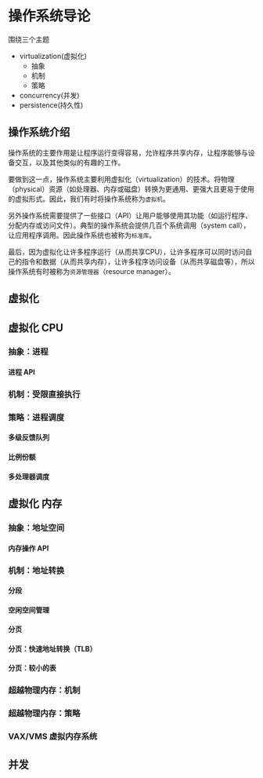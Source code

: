 # 操作系统导论

围绕三个主题

- virtualization(虚拟化)
    - 抽象
    - 机制
    - 策略
- concurrency(并发)
- persistence(持久性)

## 操作系统介绍

操作系统的主要作用是让程序运行变得容易，允许程序共享内存，让程序能够与设备交互，以及其他类似的有趣的工作。

要做到这一点，操作系统主要利用虚拟化（virtualization）的技术。将物理（physical）资源（如处理器、内存或磁盘）转换为更通用、更强大且更易于使用的虚拟形式。因此，我们有时将操作系统称为`虚拟机`。

另外操作系统需要提供了一些接口（API）让用户能够使用其功能（如运行程序、分配内存或访问文件）。典型的操作系统会提供几百个系统调用（system call），让应用程序调用。因此操作系统也被称为`标准库`。

最后，因为虚拟化让许多程序运行（从而共享CPU），让许多程序可以同时访问自己的指令和数据（从而共享内存），让许多程序访问设备（从而共享磁盘等），所以操作系统有时被称为`资源管理器`（resource manager）。

## 虚拟化

## 虚拟化 CPU

### 抽象：进程

#### 进程 API

### 机制：受限直接执行

### 策略：进程调度

#### 多级反馈队列

#### 比例份额

#### 多处理器调度

## 虚拟化 内存

### 抽象：地址空间

#### 内存操作 API

### 机制：地址转换

#### 分段

#### 空闲空间管理

#### 分页

#### 分页：快速地址转换（TLB）

#### 分页：较小的表

### 超越物理内存：机制

### 超越物理内存：策略

### VAX/VMS 虚拟内存系统

## 并发